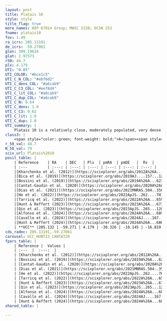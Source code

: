 ```yaml
---
layout: post
title: Platais 10
style: style
title_flag: true
more_names: HIP 67014 Group; MWSC 2150; OCSN 253
fname: platais10
fov: 1.49
ra_icrs: 205.13191
de_icrs: -59.27061
glon: 309.19616
glat: 2.97573
r50: 44.7
plx: 4.179
UTI: "0.85"
UTI_COLOR: "#bce1c5"
UTI_C_N_COL: "#ebf6d2"
UTI_C_dens_COL: "#a6cab9"
UTI_C_C3_COL: "#eef8d4"
UTI_C_lit_COL: "#a6cab9"
UTI_C_dup_COL: "#a6cab9"
UTI_C_N: 0.64
UTI_C_dens: 1.0
UTI_C_C3: 0.62
UTI_C_lit: 1.0
UTI_C_dup: 1.0
UTI_summary: |
    Platais 10 is a relatively close, moderately populated, very dense object of intermediate C3 quality. It is very well-studied in the literature.
class3: |
    <span style="color: green; font-weight: bold;">A</span><span style="color: red; font-weight: bold;">C</span>
r_50_val: 44.7
N_50_val: 79
scix_url: Platais%2010
posit_table: |
    | Reference    | RA    | DEC   | Plx  | pmRA  | pmDE   |  Rv  |
    | :---         | :---: | :---: | :---: | :---: | :---: | :---: |
    |[Kharchenko et al. (2012)](https://scixplorer.org/abs/2012A%26A...543A.156K) | 205.29 | -59.225 | -- | -29.9 | -10.7 | -- |
    |[Bica et al. (2019)](https://scixplorer.org/abs/2019AJ....157...12B) | 205.861 | -59.13 | -- | -- | -- | -- |
    |[Bossini et al. (2019)](https://scixplorer.org/abs/2019A%26A...623A.108B) | 205.22 | -59.271 | -- | -- | -- | -- |
    |[Cantat-Gaudin et al. (2020)](https://scixplorer.org/abs/2020A%26A...640A...1C) | 205.22 | -59.271 | 4.158 | -30.591 | -10.215 | -- |
    |[Dias et al. (2021)](https://scixplorer.org/abs/2021MNRAS.504..356D) | 205.009 | -59.404 | 4.141 | -30.632 | -10.241 | -16.049 |
    |[He et al. (2022)](https://scixplorer.org/abs/2022ApJS..262....7H) | 205.502 | -59.258 | 4.175 | -30.316 | -10.335 | -- |
    |[Tarricq et al. (2022)](https://scixplorer.org/abs/2022A%26A...659A..59T) | 205.326 | -59.189 | 4.184 | -30.155 | -10.404 | -- |
    |[Hunt & Reffert (2023)](https://scixplorer.org/abs/2023A%26A...673A.114H) | 205.279 | -59.156 | 4.134 | -29.312 | -10.788 | -15.328 |
    |[Qin et al. (2023)](https://scixplorer.org/abs/2023ApJS..265...12Q) | 205.36 | -59.21 | 4.15 | -30.28 | -10.7 | -16.97 |
    |[Alfonso et al. (2024)](https://scixplorer.org/abs/2024A%26A...689A..18A) | 205.833 | -59.234 | 4.104 | -30.038 | -10.599 | -- |
    |[Cavallo et al. (2024)](https://scixplorer.org/abs/2024AJ....167...12C) | 207.372 | -58.923 | 4.141 | -- | -- | -- |
    |[Hunt & Reffert (2024)](https://scixplorer.org/abs/2024A%26A...686A..42H) | 205.279 | -59.156 | 4.134 | -29.312 | -10.788 | -15.328 |
    | **UCC** |205.132 | -59.271 | 4.179 | -30.326 | -10.145 | -16.819 | 
cds_radec: 205.13191,-59.27061
carousel: UCC_HUNT23_CANTAT20
fpars_table: |
    | Reference |  Values |
    | :---  |  :---:  |
    | [Kharchenko et al. (2012)](https://scixplorer.org/abs/2012A%26A...543A.156K) | `e_bv=0.079, distance=246, log_age=8.34` |
    | [Bossini et al. (2019)](https://scixplorer.org/abs/2019A%26A...623A.108B) | `AV=0.277, Dist=6.861, logA=7.962, Fe/H=0.0` |
    | [Cantat-Gaudin et al. (2020)](https://scixplorer.org/abs/2020A%26A...640A...1C) | `AVNN=0.22, DMNN=6.91, AgeNN=8.04` |
    | [Dias et al. (2021)](https://scixplorer.org/abs/2021MNRAS.504..356D) | `Av=0.417, Dist=240, logage=8.314, [Fe/H]=-0.053` |
    | [He et al. (2022)](https://scixplorer.org/abs/2022ApJS..262....7H) | `A0=0.5, logAge=8.05` |
    | [Tarricq et al. (2022)](https://scixplorer.org/abs/2022A%26A...659A..59T) | `Dist=240, logAgeNN=8.05` |
    | [Hunt & Reffert (2023)](https://scixplorer.org/abs/2023A%26A...673A.114H) | `AV50=0.28, diffAV50=0.692, MOD50=6.896, logAge50=8.095` |
    | [Qin et al. (2023)](https://scixplorer.org/abs/2023ApJS..265...12Q) | `E(B-V)=0.01, m-M=6.58, logt=8.65` |
    | [Alfonso et al. (2024)](https://scixplorer.org/abs/2024A%26A...689A..18A) | `AV=0.22012, MOD=6.90973, logAge=7.90636, Z=-0.0527` |
    | [Cavallo et al. (2024)](https://scixplorer.org/abs/2024AJ....167...12C) | `AV50=0.84, dMod50=6.98, logAge50=7.96, [Fe/H]50=0.16` |
    | [Hunt & Reffert (2024)](https://scixplorer.org/abs/2024A%26A...686A..42H) | `MassJ=42.9447` |
shared_table: |
    
---
```

